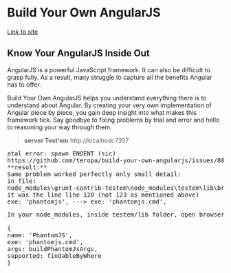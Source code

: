 <h1>Build Your Own AngularJS</h1>

<a href="https://teropa.info/build-your-own-angular/" target="_blank">
Link to site
</a>
</br>

<h2>
Know Your AngularJS Inside Out
</h2>

<p>
AngularJS is a powerful JavaScript framework. 
It can also be difficult to grasp fully. 
As a result, many struggle to capture all the benefits Angular has to offer.
</p>
<p>
Build Your Own AngularJS helps you understand everything there is to understand about Angular. 
By creating your very own implementation of Angular piece by piece, 
you gain deep insight into what makes this framework tick. 
Say goodbye to fixing problems by trial and error and hello to reasoning your way through them.
</p>

> **server Test'em**
http://localhost:7357

<pre>
atal error: spawn ENOENT (sic)
https://github.com/teropa/build-your-own-angularjs/issues/88
**result:**
Same problem worked perfectly only small detail:
in file:
node_modules\grunt-contrib-testem\node_modules\testem\lib\browser_launcher.js
it was the line line 120 (not 123 as mentioned above)
exe: 'phantomjs', ---> exe: 'phantomjs.cmd',
</pre>

<pre>
In your node_modules, inside testem/lib folder, open browser_launcher.js, line 123, change phantomjs to phantomjs.cmd. That worked for me.

{
name: 'PhantomJS',
exe: 'phantomjs.cmd',
args: buildPhantomJsArgs,
supported: findableByWhere
}
</pre>
